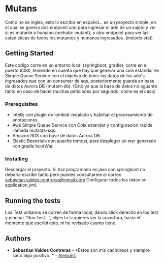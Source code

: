 # Mutans

Como no se ingles, esto lo escribo en español... es un proyecto simple, en el cual se genera dos endpoint
uno para ingresar el adn de un sujeto y ver si es mutante o humano (metodo: mutant); y otro endpoint para ver 
las estadisticas de todos los mutantes y humanos ingresados. (metodo:stat)

## Getting Started

Este codigo corre en un entorno local (springboot, gradle), corre en el puerto 8080, teniendo en cuenta que hay que 
generar una cola estandar en Simple Queue Service con el objetivo de tener los datos de los adn's ingresados que con 
un consumer de sqs, posteriormente guarda en base de datos Aurora DB (mutant-db). (Esto ya que la base de datos no aguanta tanto
en caso de hacer muchas peticiones por segundo, como es el caso)

### Prerequisites

- Intellij con plugin de lombok instalado y habilitar el procesamiento de anotaciones.
- Aws Simple Queue Service con Cola estandar y configuracion rapida llamada mutants-sqs.
- Amazon RDS con base de datos Aurora DB.
- Elastic Beanstalk con apache tomcat, para desplegar un war generado con gradle bootWar.

### Installing

Descargar el proyecto.
Si haz programado en java con springboot no deberia escribir tanto pero puedes consultarme al correo: 
sebastian.valdes.contreras@gmail.com
Configurar todos los datos en application.yml.

## Running the tests

Los Test unitarios se corren de forma local, dando click derecho en los test y pinchar "Run Test...",
elijes tu si quieres ver la covertura, hasta el momento que escribi esto, ni he revisado cuanto tiene.

## Authors

* **Sebastian Valdes Contreras** - *Estos son mis cachureos y siempre saco algo positivo. * - [Alenions](https://github.com/alenions/)
